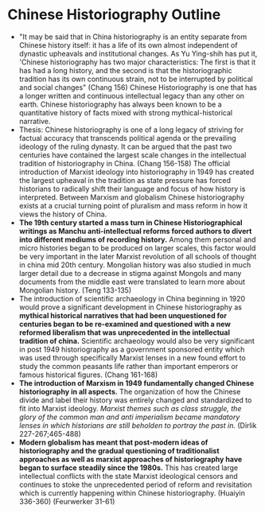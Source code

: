 # Chinese Historiography Outline
*  "It may be said that in China historiography is an entity separate from Chinese history itself: it has a life of its own almost independent of dynastic upheavals and institutional changes. As Yu Ying-shih has put it, 'Chinese historiography has two major characteristics: The first is that it has had a long history, and the second is that the historiographic tradition has its own continuous strain, not to be interrupted by political and social changes" (Chang 156) Chinese Historiography is one that has a longer written and continuous intellectual legacy than any other on earth. Chinese historiography has always been known to be a quantitative history of facts mixed with strong mythical-historical narrative.
*  Thesis: Chinese historiography is one of a long legacy of striving for factual accuracy that transcends political agenda or the prevailing ideology of the ruling dynasty. It can be argued that the past two centuries have contained the largest scale changes in the intellectual tradition of historiography in China. (Chang 156-158) The official introduction of Marxist ideology into historiography in 1949 has created the largest upheaval in the tradition as state pressure has forced historians to radically shift their language and focus of how history is interpreted. Between Marxism and globalism Chinese historiography exists at a crucial turning point of pluralism and mass reform in how it views the history of China.
*  **The 19th century started a mass turn in Chinese Historiographical writings as Manchu anti-intellectual reforms forced authors to divert into different mediums of recording history.** Among them personal and micro histories began to be produced on larger scales, this factor would be very important in the later Marxist revolution of all schools of thought in china mid 20th century. Mongolian history was also studied in much larger detail due to a decrease in stigma against Mongols and many documents from the middle east were translated to learn more about Mongolian history. (Teng 133-135)
*  The introduction of scientific archaeology in China beginning in 1920 would prove a significant development in Chinese historiography as **mythical historical narratives that had been unquestioned for centuries began to be re-examined and questioned with a new reformed liberalism that was unprecedented in the intellectual tradition of china.** Scientific archaeology would also be very significant in post 1949 historiography as a government sponsored entity which was used through specifically Marxist lenses in a new found effort to study the common peasants life rather than important emperors or famous historical figures. (Chang 161-168)
*  **The introduction of Marxism in 1949 fundamentally changed Chinese historiography in all aspects.** The organization of how the Chinese divide and label their history was entirely changed and standardized to fit into Marxist ideology. *Marxist themes such as class struggle, the glory of the common man and anti imperialism became mandatory lenses in which historians are still beholden to portray the past in.* (Dirlik 227-267;465-488)
*  **Modern globalism has meant that post-modern ideas of historiography and the gradual questioning of traditionalist approaches as well as marxist approaches of historiography have began to surface steadily since the 1980s.** This has created large intellectual conflicts with the state Marxist ideological censors and continues to stoke the unprecedented period of reform and revisitation which is currently happening within Chinese historiography. (Huaiyin 336-360) (Feurwerker 31-61)
